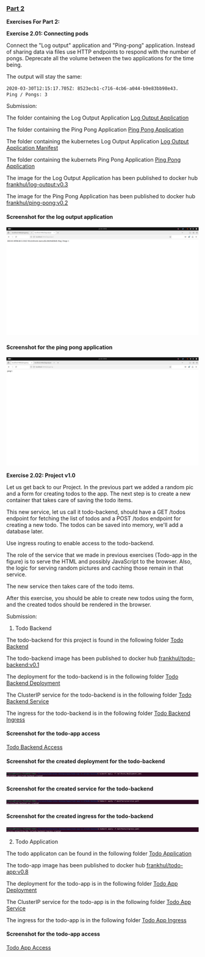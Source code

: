 ### [Part 2](https://devopswithkubernetes.com/part-2)

**Exercises For Part 2:**

**Exercise 2.01: Connecting pods**

Connect the "Log output" application and "Ping-pong" application. Instead of sharing data via files use HTTP endpoints to respond with the number of pongs. Deprecate all the volume between the two applications for the time being.

The output will stay the same:

```
2020-03-30T12:15:17.705Z: 8523ecb1-c716-4cb6-a044-b9e83bb98e43.
Ping / Pongs: 3
```

Submission:

The folder containing the Log Output Application [Log Output Application](../apps/ping-pong-log-output-data-sharing-Exercise%202.01/log-output/)

The folder containing the Ping Pong Application [Ping Pong Application](../apps/ping-pong-log-output-data-sharing-Exercise%202.01/ping-pong/)

The folder containing the kubernetes Log Output Application [Log Output Application Manifest](../apps/ping-pong-log-output-data-sharing-Exercise%202.01/log-output/manifests/)

The folder containing the kubernets Ping Pong Application [Ping Pong Application](../apps/ping-pong-log-output-data-sharing-Exercise%202.01/ping-pong/manifests/)

The image for the Log Output Application has been published to docker hub [frankhul/log-output:v0.3](https://hub.docker.com/repository/docker/frankhul/log-output/tags/v0.3/sha256-fb38e5235394e1c0d9870500e6a37f9b00f3dd7ff43537b8dba327077ff819dd)

The image for the Ping Pong Application has been published to docker hub [frankhul/ping-pong:v0.2](https://hub.docker.com/repository/docker/frankhul/ping-pong/tags/v0.2/sha256-1c060ca6d55bd2add3df198a4a0dfbc90bbc6df40a8b132276b8121165b591cc)

#### Screenshot for the log output application

![Log Output Application Screenshot](2.01/img/2.01_log_output_screenshot.png)

#### Screenshot for the ping pong application

![Ping Pong Application Screenshot](2.01/img/2.01_ping_pong_screenshot.png)

**Exercise 2.02: Project v1.0**

Let us get back to our Project. In the previous part we added a random pic and a form for creating todos to the app. The next step is to create a new container that takes care of saving the todo items.

This new service, let us call it todo-backend, should have a GET /todos endpoint for fetching the list of todos and a POST /todos endpoint for creating a new todo. The todos can be saved into memory, we'll add a database later.

Use ingress routing to enable access to the todo-backend.

The role of the service that we made in previous exercises (Todo-app in the figure) is to serve the HTML and possibly JavaScript to the browser. Also, the logic for serving random pictures and caching those remain in that service.

The new service then takes care of the todo items.

After this exercise, you should be able to create new todos using the form, and the created todos should be rendered in the browser.

Submission:

1. Todo Backend

The todo-backend for this project is found in the following folder [Todo Backend](../apps/todo-app-v1.0/todo-backend/)

The todo-backend image has been published to docker hub [frankhul/todo-backend:v0.1](https://hub.docker.com/repository/docker/frankhul/todo-backend/tags/v0.1/sha256-dd751f2487d44a66265a05ff1b929823c5d5c77c375ee835dc4b22f0d05e28d0)

The deployment for the todo-backend is in the following folder [Todo Backend Deployment](../apps/todo-app-v1.0/todo-backend/manifests/deployment.yaml)

The ClusterIP service for the todo-backend is in the following folder [Todo Backend Service](../apps/todo-app-v1.0/todo-backend/manifests/service.yaml)

The ingress for the todo-backend is in the following folder [Todo Backend Ingress](../apps/todo-app-v1.0/todo-backend/manifests/ingress.yaml)

#### Screenshot for the todo-app access

[Todo Backend Access](2.02/img/2.2_todo_backend_access.png)

#### Screenshot for the created deployment for the todo-backend

![Todo backend Deployment Creation](2.02/img/2.2_create_todo_backend_deployment.png)

#### Screenshot for the created service for the todo-backend

![Todo backend Service Creation](2.02/img/2.2_create_todo_backend_service.png)

#### Screenshot for the created ingress for the todo-backend

![Todo backend ingress creation](2.02/img/2.2_create_todo_backend_ingress.png)

2. Todo Application

The todo applicaton can be found in the following folder [Todo Application](../apps/todo-app-v1.0/todo-app/)

The todo-app image has been published to docker hub [frankhul/todo-app:v0.8](https://hub.docker.com/repository/docker/frankhul/todo-app/tags/v0.8/sha256-d1c66e0b6988eb78f97277e0f779e1b77020e6e8a272b68a2ed25d333d5756ea)

The deployment for the todo-app is in the following folder [Todo App Deployment](../apps/todo-app-v1.0/todo-app/manifests/deployment.yaml)

The ClusterIP service for the todo-app is in the following folder [Todo App Service](../apps/todo-app-v1.0/todo-app/manifests/service.yaml)

The ingress for the todo-app is in the following folder [Todo App Ingress](../apps/todo-app-v1.0/todo-app/manifests/ingress.yaml)

#### Screenshot for the todo-app access

[Todo App Access](2.02/img/2.2_todo_app_access.png)
